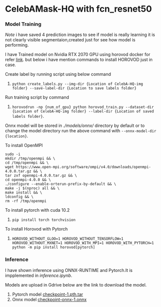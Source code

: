 # CelebAMask-HQ with fcn_resnet50


### Model Training
*Note* i have saved 4 prediction images to see if model is really learning it is not clearly visible segmentaion,created just for see how model is performing.

I have Trained model on Nvidia RTX 2070 GPU using horovod docker for refer <a href="https://github.com/horovod/horovod">link</a>.
but below i have mention commands to install HOROVOD just in case.


Create label by running script using below command 
1. `python create_labels.py --img-dir {Location of CelebA-HQ-img folder} --save-label-dir {Location to save labels folder}`

Run training script by command 
1. `horovodrun -np {num_of_gpu} python horovod_train.py --dataset-dir {Location of CelebA-HQ-img folder} --label-dir {Location of saved labels folder}`.


Onnx model will be stored in *./models/onnx/* directory by default or to change the model directory run the above command with `--onnx-model-dir {location}`.



To install OpenMPI 
```
sudo -i
mkdir /tmp/openmpi && \
cd /tmp/openmpi && \
wget https://www.open-mpi.org/software/ompi/v4.0/downloads/openmpi-4.0.0.tar.gz && \
tar zxf openmpi-4.0.0.tar.gz && \
cd openmpi-4.0.0 && \
./configure --enable-orterun-prefix-by-default && \
make -j $(nproc) all && \
make install && \
ldconfig && \
rm -rf /tmp/openmpi
```

To install pytorch with cuda 10.2
1. `pip install torch torchvision`



To install Horovod with Pytorch
1. `HOROVOD_WITHOUT_GLOO=1 HOROVOD_WITHOUT_TENSORFLOW=1 HOROVOD_WITHOUT_MXNET=1 HOROVOD_WITH_MPI=1 HOROVOD_WITH_PYTORCH=1 python -m pip install horovod[pytorch]`



### Inference

I have shown inference using ONNX-RUNTIME and Pytorch.It is impplemented in *inference.ipynb*.

Models are upload in Gdrive below are the link to download the model.
1. Pytorch model [checkpoint-1.pth.tar](https://drive.google.com/file/d/1OrhIEVdYOd3TvOzao3a4Pz6AgBNlbnQD/view?usp=sharing)
2. Onnx model [checkpoint-onnx-1.onnx](https://drive.google.com/file/d/17m_jhdMGAjm8ieL5Gh61f68zTyD-OYQF/view?usp=sharing)
